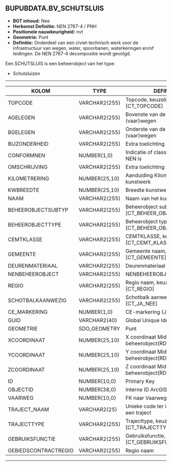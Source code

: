 ﻿## BUPUBDATA.BV_SCHUTSLUIS


* __BGT inhoud:__ Nee
* __Herkomst Definitie:__ NEN 2767-4 / PNH
* __Positionele nauwkeurigheid:__ nvt
* __Geometrie:__ Punt
* __Definitie:__ Onderdeel van een civiel-technisch werk voor de infrastructuur van wegen, water, spoorbanen, waterkeringen en/of leidingen. De NEN 2767-4 decompositie wordt gevolgd. 

Een SCHUTSLUIS is een beheerobject van het type:  

* Schutsluizen

***

|KOLOM                               |TYPE              |DEFINITIE|
|------                              |----              |-----    |
|TOPCODE                             |VARCHAR2(255)     |Topcode, keuzelijst [CT_TOPCODE]|
|AGELEGEN                            |VARCHAR2(255)     |Bovenste van de kruisende (vaar)wegen|
|BGELEGEN                            |VARCHAR2(255)     |Onderste van de kruisende (vaar)wegen|
|BIJZONDERHEID                       |VARCHAR2(255)     |Extra toelichting|
|CONFORMNEN                          |NUMBER(1,0)       |Indicatie of classificatie conform NEN is|
|OMSCHRIJVING                        |VARCHAR2(255)     |Extra toelichting|
|KILOMETRERING                       |NUMBER(25,10)     |Aanduiding Kilometrering ligging kunstwerk|
|KWBREEDTE                           |NUMBER(25,10)     |Breedte kunstwerk|
|NAAM                                |VARCHAR2(255)     |Naam van het kunstwerk|
|BEHEEROBJECTSUBTYP                  |VARCHAR2(255)     |Beheerobject subtype, keuzelijst [CT_BEHEER_OBJECT_SUBTYPE]|
|BEHEEROBJECTTYPE                    |VARCHAR2(255)     |Beheerobject type, keuzelijst [CT_BEHEER_OBJECT_TYPE]|
|CEMTKLASSE                          |VARCHAR2(255)     |CEMTKLASSE, keuzelijst [CT_CEMT_KLASSE]|
|GEMEENTE                            |VARCHAR2(255)     |Gemeente naam, keuzelijst [CT_GEMEENTE]|
|DEURENMATERIAAL                     |VARCHAR2(255)     |Deurenmateriaal (bij Sluis)|
|NENBEHEEROBJECT                     |VARCHAR2(255)     |NENBEHEEROBJECT|
|REGIO                               |VARCHAR2(255)     |Regio naam, keuzelijst [CT_REGIO]|
|SCHOTBALKAANWEZIG                   |VARCHAR2(255)     |Schotbalk aanwezig, keuzelijst [CT_JA_NEE]|
|CE_MARKERING                        |NUMBER(1,0)       |CE-markering (Ja / Nee)|
|GUID                                |VARCHAR2(40)      |Global Unique Identifier|
|GEOMETRIE                           |SDO_GEOMETRY      |Punt|
|XCOORDINAAT                         |NUMBER(25,10)     |X coordinaat Middenpunt beheerobject(RD)|
|YCOORDINAAT                         |NUMBER(25,10)     |Y coordinaat Middenpunt beheerobject(RD)|
|ZCOORDINAAT                         |NUMBER(25,10)     |Z coordinaat Middenpunt beheerobject(RD)|
|ID                                  |NUMBER(10,0)      |Primary Key|
|OBJECTID                            |NUMBER(38,0)      |Interne ID ArcGIS|
|VAARWEG                             |NUMBER(10,0)      |FK naar Vaarweg|
|TRAJECT_NAAM                        |VARCHAR2(25)      |Unieke code ter identificatie van een traject|
|TRAJECTTYPE                         |VARCHAR2(255)     |Trajecttype, keuzelijst [CT_TRAJECTTYPE]|
|GEBRUIKSFUNCTIE                     |VARCHAR2(255)     |Gebruiksfunctie, keuzelijst [CT_GEBRUIKSFUNCTIE]|
|GEBIEDSCONTRACTREGIO                |VARCHAR2(255)     |Regio naam|

***

